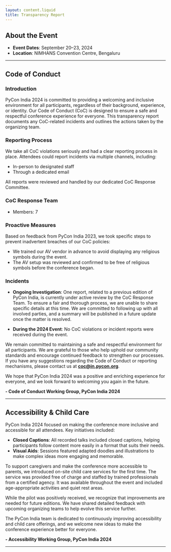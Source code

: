 ```yaml
---
layout: content.liquid
title: Transparency Report
---
```


## About the Event

- **Event Dates**: September 20–23, 2024
- **Location**: NIMHANS Convention Centre, Bengaluru

---

## Code of Conduct

### Introduction

PyCon India 2024 is committed to providing a welcoming and inclusive environment
for all participants, regardless of their background, experience, or identity.
Our Code of Conduct (CoC) is designed to ensure a safe and respectful conference
experience for everyone. This transparency report documents any CoC-related
incidents and outlines the actions taken by the organizing team.

### Reporting Process

We take all CoC violations seriously and had a clear reporting process in place.
Attendees could report incidents via multiple channels, including:

- In-person to designated staff
- Through a dedicated email

All reports were reviewed and handled by our dedicated CoC Response Committee.

### CoC Response Team
- Members: 7

### Proactive Measures

Based on feedback from PyCon India 2023, we took specific steps to prevent
inadvertent breaches of our CoC policies:

- We trained our AV vendor in advance to avoid displaying any religious symbols
during the event.
- The AV setup was reviewed and confirmed to be free of religious symbols before
the conference began.

### Incidents

- **Ongoing Investigation**: One report, related to a previous edition of PyCon
India, is currently under active review by the CoC Response Team. To ensure a
fair and thorough process, we are unable to share specific details at this time.
We are committed to following up with all involved parties, and a summary will
be published in a future update once the matter is resolved.

- **During the 2024 Event**: No CoC violations or incident reports were received
during the event.

We remain committed to maintaining a safe and respectful environment for all
participants. We are grateful to those who help uphold our community standards
and encourage continued feedback to strengthen our processes. If you have any
suggestions regarding the Code of Conduct or reporting mechanisms, please
contact us at **coc@in.pycon.org**.

We hope that PyCon India 2024 was a positive and enriching experience for
everyone, and we look forward to welcoming you again in the future.

**- Code of Conduct Working Group, PyCon India 2024**

---

## Accessibility & Child Care

PyCon India 2024 focused on making the conference more inclusive and accessible
for all attendees. Key initiatives included:

- **Closed Captions**: All recorded talks included closed captions, helping
participants follow content more easily in a format that suits their needs.
- **Visual Aids**: Sessions featured adapted doodles and illustrations to make
complex ideas more engaging and memorable.

To support caregivers and make the conference more accessible to parents, we
introduced on-site child care services for the first time. The service was
provided free of charge and staffed by trained professionals from a certified
agency. It was available throughout the event and included age-appropriate
activities and quiet rest areas.

While the pilot was positively received, we recognize that improvements are
needed for future editions. We have shared detailed feedback with upcoming
organizing teams to help evolve this service further.

The PyCon India team is dedicated to continuously improving accessibility and
child care offerings, and we welcome new ideas to make the conference experience
better for everyone.

**- Accessibility Working Group, PyCon India 2024**

---
